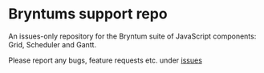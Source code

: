 # Bryntums support repo
An issues-only repository for the Bryntum suite of JavaScript components: Grid, Scheduler and Gantt.

Please report any bugs, feature requests etc. under [issues](https://github.com/bryntum/support/issues)
